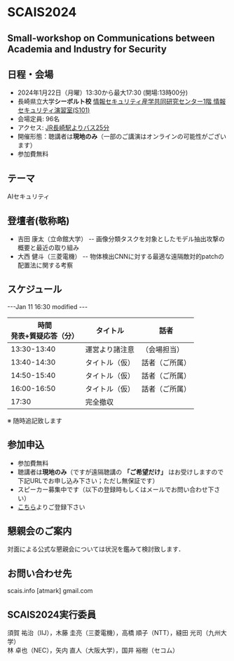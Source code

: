 # SCAIS2024
## Small-workshop on Communications between Academia and Industry for Security

## 日程・会場
- 2024年1月22日（月曜）13:30から最大17:30 (開場:13時00分)
- 長崎県立大学**シーボルト校** [情報セキュリティ産学共同研究センター1階 情報セキュリティ演習室(S101)](https://sun.ac.jp/pages/31175/)
- 会場定員: 96名
- アクセス: [JR長崎駅よりバス25分](https://sun.ac.jp/access/)
- 開催形態：聴講者は**現地のみ**（一部のご講演はオンラインの可能性がございます）
- 参加費無料

## テーマ
 AIセキュリティ

## 登壇者(敬称略)
 - 吉田 康太（立命館大学）
   -- 画像分類タスクを対象としたモデル抽出攻撃の概要と最近の取り組み
 - 大西 健斗（三菱電機）
   -- 物体検出CNNに対する最適な遠隔敵対的patchの配置法に関する考察

## スケジュール

---Jan 11 16:30 modified ---

| 時間<br>発表+質疑応答（分） | タイトル | 話者 |
| --- | --- | --- 
| 13:30-13:40 | 運営より諸注意 | （会場担当）|
| 13:40-14:30 | タイトル（仮） | 話者（ご所属）|
| 14:50-15:40 | タイトル（仮） | 話者（ご所属）|
| 16:00-16:50 | タイトル（仮） | 話者（ご所属）|
| 17:30 | 完全撤収 | |

※ 随時追記致します

## 参加申込
- 参加費無料
- 聴講者は**現地のみ**（ですが遠隔聴講の **「ご希望だけ」** はお受けしますので下記URLでお申し込み下さい；ただし無保証です）
- スピーカー募集中です（以下の登録時もしくはメールでお問い合わせ下さい）
- [こちら](https://docs.google.com/forms/d/1JWOLjOM0JqcQ8dR_Eyt9N2Ht2fTP-0LtYTLrMR6goZU/)よりご登録下さい

## 懇親会のご案内
対面による公式な懇親会については状況を鑑みて検討致します．

## お問い合わせ先
scais.info [atmark] gmail.com

## SCAIS2024実行委員
須賀 祐治（IIJ），木藤 圭亮（三菱電機），高橋 順子（NTT），縫田 光司（九州大学）<br>
林 卓也（NEC），矢内 直人（大阪大学），国井 裕樹（セコム）
